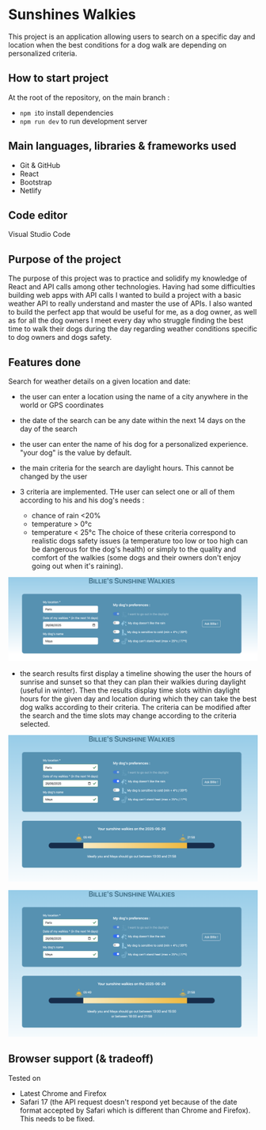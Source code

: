 # Sunshines Walkies

This project is an application allowing users to search on a specific day and location when the best conditions for a dog walk are depending on personalized criteria.

## How to start project

At the root of the repository, on the main branch :

- `npm i`to install dependencies
- `npm run dev` to run development server


## Main languages, libraries & frameworks used 

- Git & GitHub
- React
- Bootstrap
- Netlify


## Code editor

Visual Studio Code


## Purpose of the project

The purpose of this project was to practice and solidify my knowledge of React and API calls among other technologies. Having had some difficulties building web apps with API calls I wanted to build a project with a basic weather API to really understand and master the use of APIs. 
I also wanted to build the perfect app that would be useful for me, as a dog owner, as well as for all the dog owners I meet every day who struggle finding the best time to walk their dogs during the day regarding weather conditions specific to dog owners and dogs safety.



## Features done

Search for weather details on a given location and date:
- the user can enter a location using the name of a city anywhere in the world or GPS coordinates
- the date of the search can be any date within the next 14 days on the day of the search
- the user can enter the name of his dog for a personalized experience. "your dog" is the value by default.

- the main criteria for the search are daylight hours. This cannot be changed by the user
- 3 criteria are implemented. THe user can select one or all of them according to his and his dog's needs : 
  * chance of rain <20%
  * temperature > 0°c
  * temperature < 25°c
  The choice of these criteria correspond to realistic dogs safety issues (a temperature too low or too high can be dangerous for the dog's health) or simply to the quality and comfort of the walkies (some dogs and their owners don't enjoy going out when it's raining). 

![Search section](README-assets/screenshot-search.png)
    
- the search results first display a timeline showing the user the hours of sunrise and sunset so that they can plan their walkies during daylight (useful in winter). 
Then the results display time slots within daylight hours for the given day and location during which they can take the best dog walks according to their criteria. The criteria can be modified after the search and the time slots may change according to the criteria selected.

![Results with 1 criteria](README-assets/screenshot-results-1criteria.png)

![Results with 2 criteria](README-assets/screenshot-results-2criteria.png)


## Browser support (& tradeoff)

Tested on
- Latest Chrome and Firefox
- Safari 17 (the API request doesn't respond yet because of the date format accepted by Safari which is different than Chrome and Firefox). This needs to be fixed.